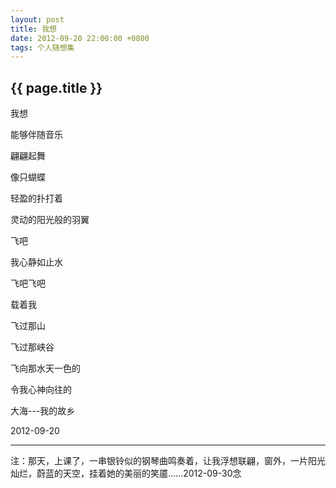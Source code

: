 ```yaml
---
layout: post
title: 我想
date: 2012-09-20 22:00:00 +0800
tags: 个人随想集
--- 
```


<h2>{{ page.title }}</h2>

我想

能够伴随音乐

翩翩起舞

像只蝴蝶

轻盈的扑打着

灵动的阳光般的羽翼
 
飞吧

我心静如止水

飞吧飞吧

载着我

飞过那山

飞过那峡谷

飞向那水天一色的

令我心神向往的
 
大海---我的故乡

2012-09-20

-------

注：那天，上课了，一串银铃似的钢琴曲鸣奏着，让我浮想联翩，窗外，一片阳光灿烂，蔚蓝的天空，挂着她的美丽的笑靥......2012-09-30念
